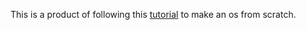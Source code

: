 This is a product of following this [tutorial](https://www.cs.bham.ac.uk/~exr/lectures/opsys/10_11/lectures/os-dev.pdf) to make an os from scratch.
